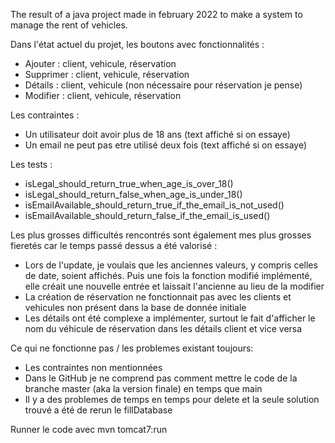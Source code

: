The result of a java project made in february 2022 to make a system to manage the rent of vehicles.

Dans l'état actuel du projet, les boutons avec fonctionnalités :
  - Ajouter : client, vehicule, réservation
  - Supprimer : client, vehicule, réservation
  - Détails : client, vehicule (non nécessaire pour réservation je pense)
  - Modifier : client, vehicule, réservation

Les contraintes :
  - Un utilisateur doit avoir plus de 18 ans (text affiché si on essaye)
  - Un email ne peut pas etre utilisé deux fois (text affiché si on essaye)

Les tests :
  - isLegal_should_return_true_when_age_is_over_18()
  - isLegal_should_return_false_when_age_is_under_18()
  - isEmailAvailable_should_return_true_if_the_email_is_not_used()
  - isEmailAvailable_should_return_false_if_the_email_is_used()

Les plus grosses difficultés rencontrés sont également mes plus grosses fieretés car le temps passé dessus a été valorisé :
  - Lors de l'update, je voulais que les anciennes valeurs, y compris celles de date, soient affichés. Puis une fois la fonction modifié implémenté, elle créait une nouvelle entrée et laissait l'ancienne au lieu de la modifier
  - La création de réservation ne fonctionnait pas avec les clients et vehicules non présent dans la base de donnée initiale
  - Les détails ont été complexe a implémenter, surtout le fait d'afficher le nom du véhicule de réservation dans les détails client et vice versa

Ce qui ne fonctionne pas / les problemes existant toujours:
  - Les contraintes non mentionnées
  - Dans le GitHub je ne comprend pas comment mettre le code de la branche master (aka la version finale) en temps que main
  - Il y a des problemes de temps en temps pour delete et la seule solution trouvé a été de rerun le fillDatabase

Runner le code avec mvn tomcat7:run
